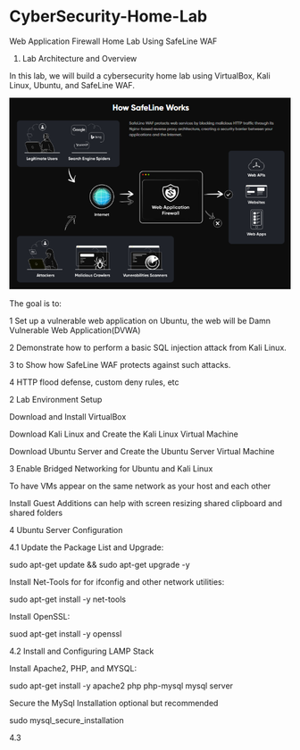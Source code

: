 # CyberSecurity-Home-Lab
Web Application Firewall Home Lab Using SafeLine WAF

1. Lab Architecture and Overview

In this lab, we will build a cybersecurity home lab using VirtualBox, Kali Linux,
Ubuntu, and SafeLine WAF.

![image alt](https://github.com/Teddy-hub-oss/CyberSecurity-Home-Lab/blob/fbbc94de816f74d861977db5ebb81222d62e7fc6/img.png)

The goal is to:

1 Set up a vulnerable web application on Ubuntu, the web will be Damn Vulnerable Web Application(DVWA)

2 Demonstrate how to perform a basic SQL injection attack from Kali Linux.

3 to Show how SafeLine WAF protects against such attacks.

4 HTTP flood defense, custom deny rules, etc









2 Lab Environment Setup 

 Download and Install VirtualBox
 
  Download Kali Linux and Create the Kali Linux Virtual Machine
  
 Download Ubuntu Server and Create the Ubuntu Server Virtual Machine 


3 Enable Bridged Networking for Ubuntu and Kali Linux

To have VMs appear on the same network as your host and each other 

 Install Guest Additions can help with screen resizing shared clipboard and shared folders


4 Ubuntu Server Configuration 

4.1 Update the Package List and Upgrade:

sudo apt-get update && sudo apt-get upgrade -y

Install Net-Tools for for ifconfig and other network utilities:

sudo apt-get install -y net-tools 

Install OpenSSL:

suod apt-get install -y openssl

4.2 Install and Configuring LAMP Stack

Install Apache2, PHP, and MYSQL:

sudo apt-get install -y apache2 php php-mysql mysql server

Secure the MySql Installation optional but recommended

sudo mysql_secure_installation

4.3 
